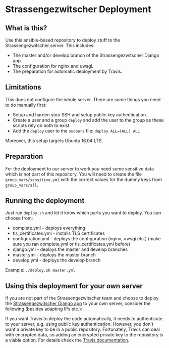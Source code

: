 # Strassengezwitscher Deployment

## What is this?
Use this ansible-based repository to deploy stuff to the Strassengezwitscher server. This includes:

- The master and/or develop branch of the Strassengezwitscher Django app.
- The configuration for nginx and uwsgi.
- The preparation for automatic deployment by Travis.

## Limitations
This does not configure the whole server. There are some things you need to do manually first:

- Setup and harden your SSH and setup public key authentication.
- Create a user and a group `deploy` and add the user to the group as these scripts rely on both to exist.
- Add the `deploy` user to the `sudoers` file: `deploy ALL=(ALL) ALL`

Moreover, this setup targets Ubuntu 16.04 LTS.

## Preparation
For the deployment to our server to work you need some sensitive data which is not part of this repository. You will need to create the file `group_vars/sensitive.yml` with the correct values for the dummy keys from `group_vars/all`.

## Running the deployment
Just run `deploy.sh` and let it know which parts you want to deploy. You can choose from:

- complete.yml - deploys everything
- tls_certificates.yml - installs TLS certificates
- configuration.yml - deploys the configuration (nginx, uwsgi etc.) (make sure you ran complete.yml or tls_certificates.yml before)
- django.yml - deploys the master and develop branches
- master.yml - deploys the master branch
- develop.yml - deploys the develop branch

Example:
`
./deploy.sh master.yml
`

## Using this deployment for your own server

If you are not part of the Strassengezwitscher team and choose to deploy the [Strassengezwitscher Django app](https://github.com/Strassengezwitscher/Strassengezwitscher) to your own server, consider the following (besides adapting IPs etc.):

If you want Travis to deploy the code automatically, it needs to authenticate to your server, e.g. using public key authentication. However, you don't want a private key to be in a public repository. Fortunately, Travis can deal with encrypted data, so adding an encrypted private key to the repository is a viable option. For details check the [Travis documentation](https://docs.travis-ci.com/user/encrypting-files/).
